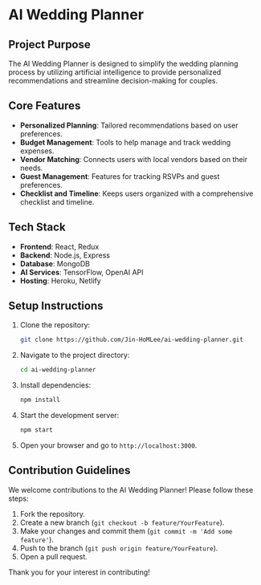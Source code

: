 # AI Wedding Planner

## Project Purpose
The AI Wedding Planner is designed to simplify the wedding planning process by utilizing artificial intelligence to provide personalized recommendations and streamline decision-making for couples.

## Core Features
- **Personalized Planning**: Tailored recommendations based on user preferences.
- **Budget Management**: Tools to help manage and track wedding expenses.
- **Vendor Matching**: Connects users with local vendors based on their needs.
- **Guest Management**: Features for tracking RSVPs and guest preferences.
- **Checklist and Timeline**: Keeps users organized with a comprehensive checklist and timeline.

## Tech Stack
- **Frontend**: React, Redux
- **Backend**: Node.js, Express
- **Database**: MongoDB
- **AI Services**: TensorFlow, OpenAI API
- **Hosting**: Heroku, Netlify

## Setup Instructions
1. Clone the repository:
   ```bash
   git clone https://github.com/Jin-HoMLee/ai-wedding-planner.git
   ```
2. Navigate to the project directory:
   ```bash
   cd ai-wedding-planner
   ```
3. Install dependencies:
   ```bash
   npm install
   ```
4. Start the development server:
   ```bash
   npm start
   ```
5. Open your browser and go to `http://localhost:3000`.

## Contribution Guidelines
We welcome contributions to the AI Wedding Planner! Please follow these steps:
1. Fork the repository.
2. Create a new branch (`git checkout -b feature/YourFeature`).
3. Make your changes and commit them (`git commit -m 'Add some feature'`).
4. Push to the branch (`git push origin feature/YourFeature`).
5. Open a pull request.

Thank you for your interest in contributing!